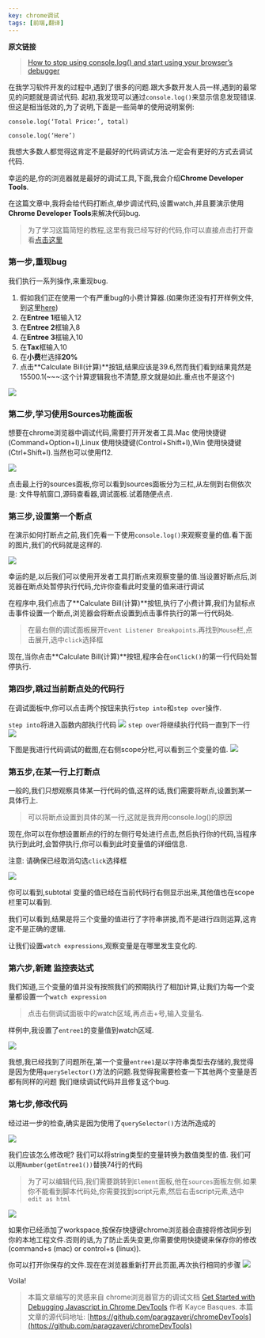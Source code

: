 ```yaml
---
key: chrome调试
tags: [前端,翻译]
---
```



**原文链接**
>[How to stop using console.log() and start using your browser’s debugger](https://medium.com/datadriveninvestor/stopping-using-console-log-and-start-using-your-browsers-debugger-62bc893d93ff?tdsourcetag=s_pctim_aiomsg)

在我学习软件开发的过程中,遇到了很多的问题.跟大多数开发人员一样,遇到的最常见的问题就是调试代码.
起初,我发现可以通过`console.log()`来显示信息发现错误. 但这是相当低效的,为了说明,下面是一些简单的使用说明案例:


`console.log(‘Total Price:’, total)`

`console.log(‘Here’) `

我想大多数人都觉得这肯定不是最好的代码调试方法.一定会有更好的方式去调试代码.

幸运的是,你的浏览器就是最好的调试工具,下面,我会介绍**Chrome Developer Tools**.

在这篇文章中,我将会给代码打断点,单步调试代码,设置watch,并且要演示使用**Chrome Developer Tools**来解决代码bug.

>为了学习这篇简短的教程,这里有我已经写好的代码,你可以直接点击打开查看[点击这里](https://chromedevtoolsdemo.herokuapp.com/)



### 第一步,重现bug

我们执行一系列操作,来重现bug.

1. 假如我们正在使用一个有严重bug的小费计算器.(如果你还没有打开样例文件,到这里[here](https://chromedevtoolsdemo.herokuapp.com/))
2. 在**Entree 1**框输入12
3. 在**Entree 2**框输入8
4. 在**Entree 3**框输入10
5. 在**Tax**框输入10
6. 在**小费**栏选择**20%**
7. 点击**Calculate Bill(计算)**按钮,结果应该是39.6,然而我们看到结果竟然是15500.1(~~~:这个计算逻辑我也不清楚,原文就是如此.重点也不是这个)

![](/images/chromef12/1.png)

### 第二步,学习使用Sources功能面板

想要在chrome浏览器中调试代码,需要打开开发者工具.Mac 使用快捷键(Command+Option+I),Linux 使用快捷键(Control+Shift+I),Win 使用快捷键(Ctrl+Shift+I).当然也可以使用f12.

![](/images/chromef12/2.png)

点击最上行的sources面板,你可以看到sources面板分为三栏,从左侧到右侧依次是: 文件导航窗口,源码查看器,调试面板.试着随便点点.

### 第三步,设置第一个断点

在演示如何打断点之前,我们先看一下使用`console.log()`来观察变量的值.看下面的图片,我们的代码就是这样的.

![](/images/chromef12/3.png)

幸运的是,以后我们可以使用开发者工具打断点来观察变量的值.当设置好断点后,浏览器在断点处暂停执行代码,允许你查看此时变量的值来进行调试

在程序中,我们点击了**Calculate Bill(计算)**按钮,执行了小费计算,我们为鼠标点击事件设置一个断点,浏览器会将断点设置到点击事件执行的第一行代码处.

>在最右侧的调试面板展开`Event Listener Breakpoints`.再找到`Mouse`栏,点击展开,选中`click`选择框

现在,当你点击**Calculate Bill(计算)**按钮,程序会在`onClick()`的第一行代码处暂停执行.

### 第四步,跳过当前断点处的代码行

在调试面板中,你可以点击两个按钮来执行`step into`和`step over`操作.

`step into`将进入函数内部执行代码
![](/images/chromef12/4.png)
`step over`将继续执行代码一直到下一行
![](/images/chromef12/5.png)


下图是我进行代码调试的截图,在右侧scope分栏,可以看到三个变量的值.
![](/images/chromef12/6.png)

### 第五步,在某一行上打断点

一般的,我们只想观察具体某一行代码的值,这样的话,我们需要将断点,设置到某一具体行上.

> 可以将断点设置到具体的某一行,这就是我弃用console.log()的原因

现在,你可以在你想设置断点的行的左侧行号处进行点击,然后执行你的代码,当程序执行到此时,会暂停执行,你可以看到此时变量值的详细信息.

注意: 请确保已经取消勾选`click`选择框

![](/images/chromef12/7.png)

你可以看到,subtotal 变量的值已经在当前代码行右侧显示出来,其他值也在scope栏里可以看到.

我们可以看到,结果是将三个变量的值进行了字符串拼接,而不是进行四则运算,这肯定不是正确的逻辑.

让我们设置`watch expressions`,观察变量是在哪里发生变化的.

### 第六步,新建 监控表达式

我们知道,三个变量的值并没有按照我们的预期执行了相加计算,让我们为每一个变量都设置一个`watch expression`

> 点击右侧调试面板中的watch区域,再点击+号,输入变量名.

样例中,我设置了`entree1`的变量值到watch区域.

![](/images/chromef12/8.png)


我想,我已经找到了问题所在,第一个变量`entree1`是以字符串类型去存储的,我觉得是因为使用`querySelector()`方法的问题.我觉得我需要检查一下其他两个变量是否都有同样的问题
我们继续调试代码并且修复这个bug.


### 第七步,修改代码

经过进一步的检查,确实是因为使用了`querySelector()`方法所造成的


![](/images/chromef12/9.png)

我们应该怎么修改呢? 我们可以将string类型的变量转换为数值类型的值. 我们可以用`Number(getEntree1())`替换74行的代码

> 为了可以编辑代码,我们需要跳转到`Element`面板,他在`sources`面板左侧.如果你不能看到脚本代码处,你需要找到script元素,然后右击script元素,选中`edit as html`

![](/images/chromef12/10.png)


如果你已经添加了workspace,按保存快捷键chrome浏览器会直接将修改同步到你的本地工程文件.否则的话,为了防止丢失变更,你需要使用快捷键来保存你的修改(command+s (mac) or control+s (linux)).


你可以打开你保存的文件.现在在浏览器重新打开此页面,再次执行相同的步骤
![](/images/chromef12/11.png)


Voila!


> 本篇文章编写的灵感来自 chrome浏览器官方的调试文档 [ Get Started with Debugging Javascript in Chrome DevTools](https://developers.google.com/web/tools/chrome-devtools/javascript/) 作者 Kayce Basques. 
> 本篇文章的源代码地址: [https://github.com/paragzaveri/chromeDevTools](https://github.com/paragzaveri/chromeDevTools)

















 





